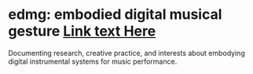 # edmg: embodied digital musical gesture [Link text Here](overview.md)
Documenting research, creative practice, and interests about embodying digital instrumental systems for music performance. 
